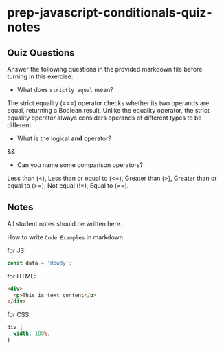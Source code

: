 # prep-javascript-conditionals-quiz-notes

## Quiz Questions

Answer the following questions in the provided markdown file before turning in this exercise:

- What does `strictly equal` mean?

The strict equality (===) operator checks whether its two operands are equal, returning a Boolean result. Unlike the equality operator, the strict equality operator always considers operands of different types to be different.

- What is the logical **and** operator?

&&

- Can you name some comparison operators?

Less than (<), Less than or equal to (<=), Greater than (>), Greater than or equal to (>=), Not equal (!=), Equal to (==).

## Notes

All student notes should be written here.

How to write `Code Examples` in markdown

for JS:

```javascript
const data = 'Howdy';
```

for HTML:

```html
<div>
  <p>This is text content</p>
</div>
```

for CSS:

```css
div {
  width: 100%;
}
```
